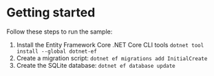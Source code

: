 # Getting started

Follow these steps to run the sample:

1. Install the Entity Framework Core .NET Core CLI tools `dotnet tool install --global dotnet-ef`
1. Create a migration script: `dotnet ef migrations add InitialCreate`
1. Create the SQLite database: `dotnet ef database update`